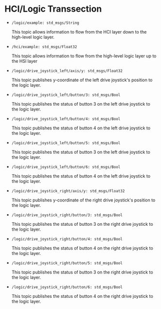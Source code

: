 # HCI/Logic Transsection

* `/logic/example: std_msgs/String`
  
  This topic allows information to flow from the HCI layer down to the high-level logic layer.

* `/hci/example: std_msgs/Float32`
  
  This topic allows information to flow from the high-level logic layer up to the HSI layer

* `/logic/drive_joystick_left/axis/y: std_msgs/Float32`

  This topic publishes y-coordinate of the left drive joystick's position to the logic layer.

* `/logic/drive_joystick_left/button/3: std_msgs/Bool`

  This topic publishes the status of button 3 on the left drive joystick to the logic layer.

* `/logic/drive_joystick_left/button/4: std_msgs/Bool`

  This topic publishes the status of button 4 on the left drive joystick to the logic layer.

* `/logic/drive_joystick_left/button/5: std_msgs/Bool`

  This topic publishes the status of button 3 on the left drive joystick to the logic layer.

* `/logic/drive_joystick_left/button/6: std_msgs/Bool`

  This topic publishes the status of button 4 on the left drive joystick to the logic layer.

* `/logic/drive_joystick_right/axis/y: std_msgs/Float32`

  This topic publishes y-coordinate of the right drive joystick's position to the logic layer.

* `/logic/drive_joystick_right/button/3: std_msgs/Bool`

  This topic publishes the status of button 3 on the right drive joystick to the logic layer.

* `/logic/drive_joystick_right/button/4: std_msgs/Bool`

  This topic publishes the status of button 4 on the right drive joystick to the logic layer.

* `/logic/drive_joystick_right/button/5: std_msgs/Bool`

  This topic publishes the status of button 3 on the right drive joystick to the logic layer.

* `/logic/drive_joystick_right/button/6: std_msgs/Bool`

  This topic publishes the status of button 4 on the right drive joystick to the logic layer.
